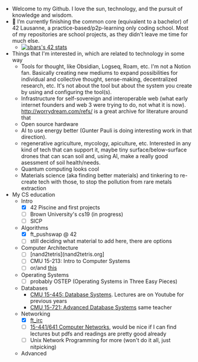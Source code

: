 - Welcome to my Github. I love the sun, technology, and the pursuit of knowledge and wisdom.
- 🌱 I’m currently finishing the common core (equivalent to a bachelor) of 42 Lausanne, a practice-based/p2p-learning only coding school. Most of my repositories are school projects, as they didn't leave me time for much else.
  - [![sbars's 42 stats](https://badge42.vercel.app/api/v2/cl1yzv2a0004009ktxup1wxxg/stats?cursusId=21&coalitionId=193)](https://github.com/JaeSeoKim/badge42)
- Things that I'm interested in, which are related to technology in some way
  - Tools for thought, like Obsidian, Logseq, Roam, etc. I'm not a Notion fan. Basically creating new mediums to expand possibilities for individual and collective thought, sense-making, decentralized research, etc. It's not about the tool but about the system you create by using and configuring the tool(s).
  - Infrastructure for self-sovereign and interoperable web (what early internet founders and web 3 were trying to do, not what it is now). http://worrydream.com/refs/ is a great archive for literature around that
  - Open source hardware
  - AI to use energy better (Gunter Pauli is doing interesting work in that direction).
  - regenerative agriculture, mycology, apiculture, etc. Interested in any kind of tech that can support it, maybe tiny surface/below-surface drones that can scan soil and, using AI, make a really good asessment of soil health/needs.
  - Quantum computing looks cool
  - Materials science (aka finding better materials) and tinkering to re-create tech with those, to stop the pollution from rare metals extraction
- My CS education
  - Intro
    - [x] 42 Piscine and first projects
    - [ ] Brown University's cs19 (in progress)
    - [ ] SICP
  - Algorithms
    - [x] ft_pushswap @ 42
    - [ ] still deciding what material to add here, there are options
  - Computer Architecture
    - [ ] [nand2tetris](nand2tetris.org]
    - [ ] CMU 15-213: Intro to Computer Systems
    - [ ] or/and [this](https://cs61c.org/fa23/)
  - Operating Systems
    - [ ] probably OSTEP (Operating Systems in Three Easy Pieces)
  - Databases
    - [CMU 15-445: Database Systems](https://15445.courses.cs.cmu.edu/spring2024/). Lectures are on Youtube for previous years
    - [CMU 15-721: Advanced Database Systems](https://15721.courses.cs.cmu.edu/spring2024/) same teacher
  - Networking
    - [x] [ft_irc](https://github.com/ldominiq/ft_irc)
    - [ ] [15-441/641 Computer Networks](https://computer-networks.github.io/sp19/lectures.html), would be nice if I can find lectures but pdfs and readings are pretty good already
    - [ ] Unix Network Programming for more (won't do it all, just nitpicking)
  - Advanced
